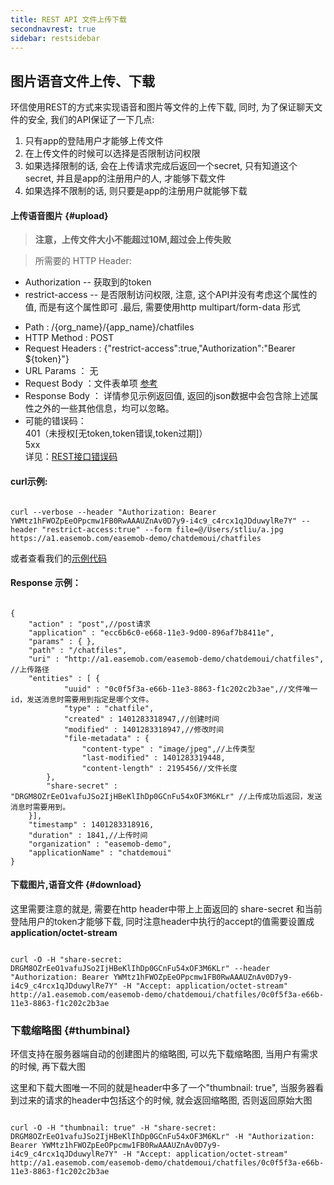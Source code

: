 ```yaml
---
title: REST API 文件上传下载
secondnavrest: true
sidebar: restsidebar
---
```


## 图片语音文件上传、下载

环信使用REST的方式来实现语音和图片等文件的上传下载, 同时, 为了保证聊天文件的安全, 我们的API保证了一下几点:

1. 只有app的登陆用户才能够上传文件
2. 在上传文件的时候可以选择是否限制访问权限
3. 如果选择限制的话, 会在上传请求完成后返回一个secret, 只有知道这个secret, 并且是app的注册用户的人, 才能够下载文件
4. 如果选择不限制的话, 则只要是app的注册用户就能够下载
	
#### 上传语音图片 {#upload}

> **注意，上传文件大小不能超过10M,超过会上传失败**

> 所需要的 HTTP Header:
* Authorization -- 获取到的token
* restrict-access -- 是否限制访问权限, 注意, 这个API并没有考虑这个属性的值, 而是有这个属性即可 .最后, 需要使用http multipart/form-data 形式

- Path : /{org_name}/{app_name}/chatfiles
- HTTP Method : POST
- Request Headers : {"restrict-access":true,"Authorization":"Bearer ${token}"}
- URL Params ： 无
- Request Body ：文件表单项    [参考](http://www.w3school.com.cn/tags/tag_input.asp)
- Response Body ： 详情参见示例返回值, 返回的json数据中会包含除上述属性之外的一些其他信息，均可以忽略。
- 可能的错误码：  <br/>401（未授权[无token,token错误,token过期]） <br/>5xx <br/> 详见：[REST接口错误码](http://www.easemob.com/docs/helps/errorcodes/) 

#### curl示例:

<pre class="hll"><code class="language-java">
curl --verbose --header "Authorization: Bearer YWMtz1hFWOZpEeOPpcmw1FB0RwAAAUZnAv0D7y9-i4c9_c4rcx1qJDduwylRe7Y" --header "restrict-access:true" --form file=@/Users/stliu/a.jpg https://a1.easemob.com/easemob-demo/chatdemoui/chatfiles
</code></pre>

或者查看我们的[示例代码](https://github.com/easemob/emchat-server-examples)

#### Response 示例：

<pre class="hll"><code class="language-java">
{
    "action" : "post",//post请求
    "application" : "ecc6b6c0-e668-11e3-9d00-896af7b8411e",
    "params" : { },
    "path" : "/chatfiles",
    "uri" : "http://a1.easemob.com/easemob-demo/chatdemoui/chatfiles", //上传路径
    "entities" : [ {
        	"uuid" : "0c0f5f3a-e66b-11e3-8863-f1c202c2b3ae",//文件唯一id，发送消息时需要用到指定是哪个文件。
        	"type" : "chatfile",
        	"created" : 1401283318947,//创建时间
        	"modified" : 1401283318947,//修改时间
        	"file-metadata" : {
            	"content-type" : "image/jpeg",//上传类型
            	"last-modified" : 1401283319448,
            	"content-length" : 2195456//文件长度
        },
        "share-secret" : "DRGM8OZrEeO1vafuJSo2IjHBeKlIhDp0GCnFu54xOF3M6KLr" //上传成功后返回，发送消息时需要用到。
    }],
    "timestamp" : 1401283318916,
    "duration" : 1841,//上传时间
    "organization" : "easemob-demo",
    "applicationName" : "chatdemoui"
}	
</code></pre>

#### 下载图片,语音文件 {#download}

这里需要注意的就是, 需要在http header中带上上面返回的 share-secret 和当前登陆用户的token才能够下载, 同时注意header中执行的accept的值需要设置成 **application/octet-stream**

<pre class="hll"><code class="language-java">
curl -O -H "share-secret: DRGM8OZrEeO1vafuJSo2IjHBeKlIhDp0GCnFu54xOF3M6KLr" --header "Authorization: Bearer YWMtz1hFWOZpEeOPpcmw1FB0RwAAAUZnAv0D7y9-i4c9_c4rcx1qJDduwylRe7Y" -H "Accept: application/octet-stream" http://a1.easemob.com/easemob-demo/chatdemoui/chatfiles/0c0f5f3a-e66b-11e3-8863-f1c202c2b3ae
</code></pre>

### 下载缩略图 {#thumbinal}  

环信支持在服务器端自动的创建图片的缩略图, 可以先下载缩略图, 当用户有需求的时候, 再下载大图

这里和下载大图唯一不同的就是header中多了一个"thumbnail: true", 当服务器看到过来的请求的header中包括这个的时候, 就会返回缩略图, 否则返回原始大图

<pre class="hll"><code class="language-java">
curl -O -H "thumbnail: true" -H "share-secret: DRGM8OZrEeO1vafuJSo2IjHBeKlIhDp0GCnFu54xOF3M6KLr" -H "Authorization: Bearer YWMtz1hFWOZpEeOPpcmw1FB0RwAAAUZnAv0D7y9-i4c9_c4rcx1qJDduwylRe7Y" -H "Accept: application/octet-stream" http://a1.easemob.com/easemob-demo/chatdemoui/chatfiles/0c0f5f3a-e66b-11e3-8863-f1c202c2b3ae
</code></pre>
